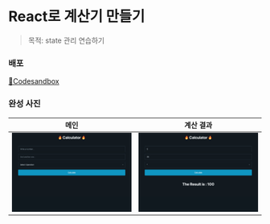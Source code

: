 # React로 계산기 만들기

> 목적: state 관리 연습하기

### 배포

[🔗Codesandbox](https://codesandbox.io/p/sandbox/boring-merkle-pjfc7p?file=%2Findex.html)

### 완성 사진

| <center>메인</center>                    | <center>계산 결과</center>               |
| ---------------------------------------- | ---------------------------------------- |
| <img src="./img/calculator-1.png"></img> | <img src="./img/calculator-2.png"></img> |
